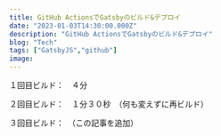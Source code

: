 ```yaml
---
title: GitHub ActionsでGatsbyのビルド&デプロイ
date: "2023-01-03T14:30:00.000Z"
description: "GitHub ActionsでGatsbyのビルド&デプロイ"
blog: "Tech"
tags: ["GatsbyJS","github"]
image: 
---
```


１回目ビルド：　４分

２回目ビルド：　１分３０秒　（何も変えずに再ビルド）

３回目ビルド：　（この記事を追加）
